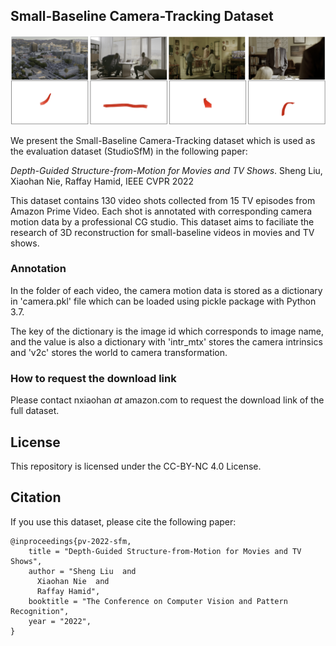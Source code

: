 ## Small-Baseline Camera-Tracking Dataset

![image info](./example.png)

We present the Small-Baseline Camera-Tracking dataset which is used as the evaluation dataset (StudioSfM) in the following paper:

<em>Depth-Guided Structure-from-Motion for Movies and TV Shows</em>. Sheng Liu, Xiaohan Nie, Raffay Hamid, IEEE CVPR 2022


This dataset contains 130 video shots collected from 15 TV episodes from Amazon Prime Video. Each shot is annotated with corresponding camera motion data by a professional CG studio. This dataset aims to faciliate the research of 3D reconstruction for small-baseline videos in movies and TV shows.

### Annotation

In the folder of each video, the camera motion data is stored as a dictionary in 'camera.pkl' file which can be loaded using pickle package with Python 3.7. 

The key of the dictionary is the image id which corresponds to image name, and the value is also a dictionary with 'intr_mtx' stores the camera intrinsics and 'v2c' stores the world to camera transformation. 

### How to request the download link
Please contact nxiaohan *at* amazon.com to request the download link of the full dataset. 

## License

This repository is licensed under the CC-BY-NC 4.0 License.

## Citation

If you use this dataset, please cite the following paper:

```
@inproceedings{pv-2022-sfm,
    title = "Depth-Guided Structure-from-Motion for Movies and TV Shows",
    author = "Sheng Liu  and
      Xiaohan Nie  and
      Raffay Hamid",
    booktitle = "The Conference on Computer Vision and Pattern Recognition",
    year = "2022",
}
```